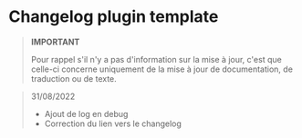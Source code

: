 # Changelog plugin template

>**IMPORTANT**
>
>Pour rappel s'il n'y a pas d'information sur la mise à jour, c'est que celle-ci concerne uniquement de la mise à jour de documentation, de traduction ou de texte.

>31/08/2022
> - Ajout de log en debug
> - Correction du lien vers le changelog
